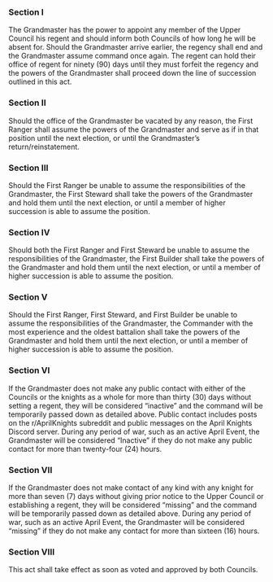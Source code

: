 [Version: 1.0]: #

### Section I
The Grandmaster has the power to appoint any member of the Upper Council his regent and should inform both Councils of how long he will be absent for. Should the Grandmaster arrive earlier, the regency shall end and the Grandmaster assume command once again. The regent can hold their office of regent for ninety (90) days until they must forfeit the regency and the powers of the Grandmaster shall proceed down the line of succession outlined in this act.

### Section II
Should the office of the Grandmaster be vacated by any reason, the First Ranger shall assume the powers of the Grandmaster and serve as if in that position until the next election, or until the Grandmaster’s return/reinstatement.

### Section III
Should the First Ranger be unable to assume the responsibilities of the Grandmaster, the First Steward shall take the powers of the Grandmaster and hold them until the next election, or until a member of higher succession is able to assume the position.

### Section IV
Should both the First Ranger and First Steward be unable to assume the responsibilities of the Grandmaster, the First Builder shall take the powers of the Grandmaster and hold them until the next election, or until a member of higher succession is able to assume the position.

### Section V
Should the First Ranger, First Steward, and First Builder be unable to assume the responsibilities of the Grandmaster, the Commander with the most experience and the oldest battalion shall take the powers of the Grandmaster and hold them until the next election, or until a member of higher succession is able to assume the position.

### Section VI
If the Grandmaster does not make any public contact with either of the Councils or the knights as a whole for more than thirty (30) days without setting a regent, they will be considered “inactive” and the command will be temporarily passed down as detailed above. Public contact includes posts on the r/AprilKnights subreddit and public messages on the April Knights Discord server. During any period of war, such as an active April Event, the Grandmaster will be considered “Inactive” if they do not make any public contact for more than twenty-four (24) hours.

### Section VII
If the Grandmaster does not make contact of any kind with any knight for more than seven (7) days without giving prior notice to the Upper Council or establishing a regent, they will be considered “missing” and the command will be temporarily passed down as detailed above. During any period of war, such as an active April Event, the Grandmaster will be considered “missing” if they do not make any contact for more than sixteen (16) hours.

### Section VIII
This act shall take effect as soon as voted and approved by both Councils.
